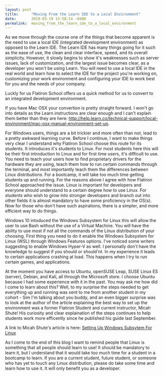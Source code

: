```yaml
---
layout: post
title:      "Moving From the Learn IDE to a Local Environment"
date:       2019-03-19 13:58:14 -0400
permalink:  moving_from_the_learn_ide_to_a_local_environment
---
```



As we move through the course one of the things that become apparent is the need to use a local IDE (integrated development environment) as opposed to the Learn IDE.  The Learn IDE has many things going for it such as the ease of use, the clean and clear interface, speed, and its overall simplicity.  However, it slowly begins to show it's weaknesses such as server issues, lack of customization, and the largest issue becomes clear, as a developer you won't be using Learn.  You will need to use a local IDE in the real world and learn how to select the IDE for the project you're working on, customizing your work environment and configuring your IDE to work best for you and the needs of your company.  

Luckly for us Flatiron School offers us a quick method for us to convert to an integrated development environment.  

If you have Mac OSX your convertion is pretty straight forward.  I won't go into details as the Learn instructions are clear enough and I can't explain them better than they are here: http://help.learn.co/technical-support/local-environment/mac-osx-manual-environment-set-up.  

For Windows users, things are a bit trickier and more often than not, lead to a pretty awkward learning curve.  Before I continue, I want to make things very clear I understand why Flatiron School choose this route for its students.  It introduces it's students to Linux.  For most students here this will be their first introduction to Linux and for first time users, it's difficult to use.  You need to teach your users how to find proprietary drivers for the hardware they are using, teach them how to run certain commands through the terminal, and most importantly teach them the differences between Linux distributions.  For a bootcamp, it will take too much time getting students up and running.  For the reasons above I agree with how Flatiron School approached the issue.  Linux is important for developers and everyone should understand to a certain degree how to use Linux.  For students who wish to grow into stronger developers and branch out into other fields it is almost mandatory to have some proficiency in the OS(s). Now for those who don't have such aspirations, there is a simpler, and more efficient way to do things.  

Windows 10 intoduced the Windows Subsystem for Linux this will allow the user to use Bash without the use of a Virtual Machine.  You will have the ability to use most if not all the commands of the Linux distribution of your choosing.  First thing you need to do it enable the Windows Subsystem for Linux (WSL) through Windows Features options.  I've noticed some writers suggesting to enable Windows Hyper-V as well.  I personally don't have the knowledge to suggest if you should or should'nt.  In my experience it leads to certain applications crashing at load.  This happens when I try to run certain games, and applications.  

At the moment you have access to Ubuntu, openSUSE Leap, SUSE Linux ES (server), Debian, and Kali, all through the Microsoft store.  I choose Ubuntu because I had some experience with it in the past.  You may ask me how did I come to learn about this?  Well, to my surprise the steps needed to get everything up and running was sent to me from another student in my cohort - Sim I'm talking about you buddy, and an even bigger surprise was to look at the author of the article explaining the best way to set up the environment was a former Flatiron Student and current instructor, Micah Shute!  His curiosity and clear explaination of the steps  continues to help students work more efficently since he published his guide last September.   

A link to Micah Shute's article is here: [Setting Up Windows Subsytem For Linux](http://dev.to/micahshute/setting-up-windows-subsytem-for-linux-3b7n)

As I come to the end of this blog I want to remind people that Linux is something that all people should learn to use!  It should be mandatory to learn it, but I understand that it would take too much time for a student in a bootcamp to learn. If you are a current student, future student, or someone who has yet to touch any Linux distribution, please do take some time and learn how to use it.  It will only benefit you as a developer.  
